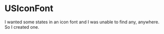 USIconFont
==========

I wanted some states in an icon font and I was unable to find any, anywhere. So I created one. 
